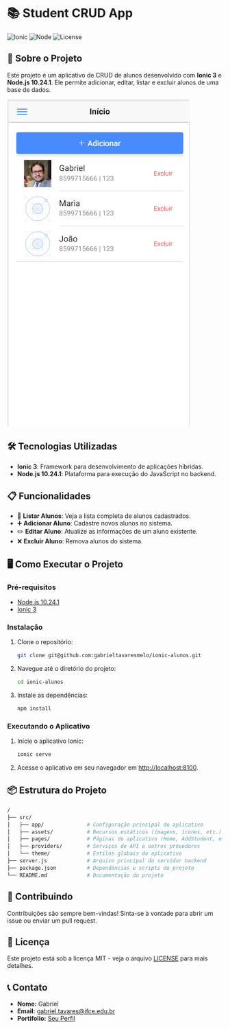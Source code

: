# 📚 Student CRUD App

![Ionic](https://img.shields.io/badge/Ionic-3.9.2-blue.svg)
![Node](https://img.shields.io/badge/Node-10.24.1-green.svg)
![License](https://img.shields.io/badge/License-MIT-yellow.svg)

## 🚀 Sobre o Projeto

Este projeto é um aplicativo de CRUD de alunos desenvolvido com **Ionic 3** e **Node.js 10.24.1**. Ele permite adicionar, editar, listar e excluir alunos de uma base de dados. 

![Logo do Projeto](print.png)

## 🛠️ Tecnologias Utilizadas

- **Ionic 3**: Framework para desenvolvimento de aplicações híbridas.
- **Node.js 10.24.1**: Plataforma para execução do JavaScript no backend.

## 📋 Funcionalidades

- 📄 **Listar Alunos**: Veja a lista completa de alunos cadastrados.
- ➕ **Adicionar Aluno**: Cadastre novos alunos no sistema.
- ✏️ **Editar Aluno**: Atualize as informações de um aluno existente.
- ❌ **Excluir Aluno**: Remova alunos do sistema.

## 🖥️ Como Executar o Projeto

### Pré-requisitos

- [Node.js 10.24.1](https://nodejs.org/en/download/)
- [Ionic 3](https://ionicframework.com/docs/v3)

### Instalação

1. Clone o repositório:

    ```bash
    git clone git@github.com:gabrieltavaresmelo/ionic-alunos.git
    ```

2. Navegue até o diretório do projeto:

    ```bash
    cd ionic-alunos
    ```

3. Instale as dependências:

    ```bash
    npm install
    ```

### Executando o Aplicativo

1. Inicie o aplicativo Ionic:

    ```bash
    ionic serve
    ```

2. Acesse o aplicativo em seu navegador em [http://localhost:8100](http://localhost:8100).

## 📦 Estrutura do Projeto

```bash
/
├── src/
│   ├── app/              # Configuração principal do aplicativo
│   ├── assets/           # Recursos estáticos (imagens, ícones, etc.)
│   ├── pages/            # Páginas do aplicativo (Home, AddStudent, etc.)
│   ├── providers/        # Serviços de API e outros provedores
│   └── theme/            # Estilos globais do aplicativo
├── server.js             # Arquivo principal do servidor backend
├── package.json          # Dependências e scripts do projeto
└── README.md             # Documentação do projeto
```

## 🤝 Contribuindo

Contribuições são sempre bem-vindas! Sinta-se à vontade para abrir um issue ou enviar um pull request.

## 📄 Licença

Este projeto está sob a licença MIT - veja o arquivo [LICENSE](LICENSE) para mais detalhes.

## 📞 Contato

- **Nome:** Gabriel
- **Email:** gabriel.tavares@ifce.edu.br
- **Portifolio:** [Seu Perfil](https://github.com/gabrieltavaresmelo)
